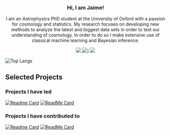 <div align="center">
  <h3>Hi, I am Jaime!</h3>
  <p>I am an Astrophysics PhD student at the University of Oxford with a passion for cosmology and statistics. My research focuses on developing new methods to analyze the latest and biggest data sets in order to test our understanding of cosmology. In order to do so I make extensive use of classical machine learning and Bayesian inference. </p>
  
  [![](https://img.shields.io/badge/LinkedIn-0A66C2.svg?style=for-the-badge&logo=LinkedIn&logoColor=white)](https://www.linkedin.com/in/jaime-ruiz-zapatero-524ab0130/)
  [![](https://img.shields.io/badge/GitHub%20Pages-222222.svg?style=for-the-badge&logo=GitHub-Pages&logoColor=white)](https://jaimeruizzapatero.net/))
  [![](https://img.shields.io/badge/arXiv-B31B1B.svg?style=for-the-badge&logo=arXiv&logoColor=white)](https://arxiv.org/search/astro-ph?searchtype=author&query=Ruiz-Zapatero%2C+J)

</div>

![Top Langs](https://github-readme-stats.vercel.app/api/top-langs/?username=jaimerzp&layout=compact&theme=tokyonight&hide=jupyter%20notebook,makefile&size_weight=0.5&count_weight=0.5)

## Selected Projects
### Projects I have led

[![Readme Card](https://github-readme-stats.vercel.app/api/pin/?username=jaimerzp&repo=LimberJack.jl\&title_color=fff\&icon_color=f9f9f9\&text_color=9f9f9f\&bg_color=151515)](https://github.com/jaimerzp/LimberJack.jl)
[![ReadMe Card](https://github-readme-stats.vercel.app/api/pin/?username=jaimerzp&repo=MicroCanonicalHMC.jl\&title_color=fff\&icon_color=f9f9f9\&text_color=9f9f9f\&bg_color=151515)](https://github.com/jaimerzp/MicroCanonicalHMC.jl)

### Projects I have contributed to
  
[![Readme Card](https://github-readme-stats.vercel.app/api/pin/?username=TuringLang&repo=Turing.jl\&title_color=fff\&icon_color=f9f9f9\&text_color=9f9f9f\&bg_color=151515)](https://github.com/TuringLang/Turing.jl)
[![ReadMe Card](https://github-readme-stats.vercel.app/api/pin/?username=TuringLang&repo=AdvancedHMC.jl\&title_color=fff\&icon_color=f9f9f9\&text_color=9f9f9f\&bg_color=151515)](https://github.com/TuringLang/AdvancedHMC.jl)
